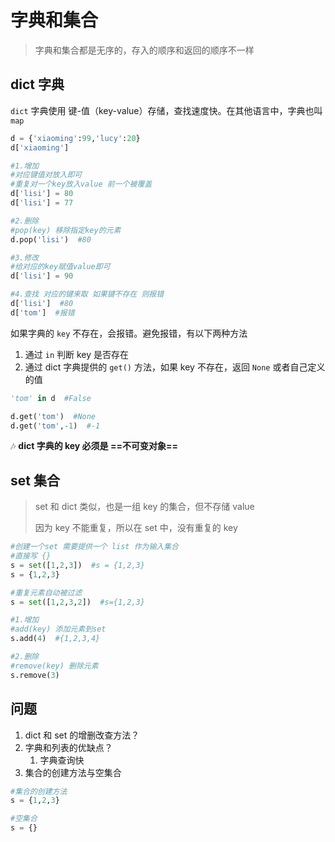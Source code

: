 # 字典和集合

>  字典和集合都是无序的，存入的顺序和返回的顺序不一样

## dict 字典

`dict` 字典使用 键-值（key-value）存储，查找速度快。在其他语言中，字典也叫 `map`

```python
d = {'xiaoming':99,'lucy':20}
d['xiaoming']
```



```python
#1.增加
#对应键值对放入即可 
#重复对一个key放入value 前一个被覆盖
d['lisi'] = 80
d['lisi'] = 77

#2.删除
#pop(key) 移除指定key的元素
d.pop('lisi')  #80

#3.修改
#给对应的key赋值value即可
d['lisi'] = 90

#4.查找 对应的键来取 如果键不存在 则报错
d['lisi']  #80
d['tom']  #报错
```



如果字典的 `key` 不存在，会报错。避免报错，有以下两种方法

1. 通过 `in` 判断 key 是否存在
2. 通过 dict 字典提供的 `get()` 方法，如果 key 不存在，返回 `None` 或者自己定义的值

```python
'tom' in d  #False

d.get('tom')  #None
d.get('tom',-1)  #-1
```



:notes: **dict 字典的 key 必须是 ==不可变对象==**



## set 集合

> set 和  dict 类似，也是一组 key 的集合，但不存储 value
>
> 因为 key 不能重复，所以在 set 中，没有重复的 key



```python
#创建一个set 需要提供一个 list 作为输入集合
#直接写 {}
s = set([1,2,3])  #s = {1,2,3}
s = {1,2,3}

#重复元素自动被过滤
s = set([1,2,3,2])  #s={1,2,3}
```



```python
#1.增加
#add(key) 添加元素到set
s.add(4)  #{1,2,3,4}

#2.删除
#remove(key) 删除元素
s.remove(3)
```





## 问题

1. dict 和 set 的增删改查方法？
2. 字典和列表的优缺点？
   1. 字典查询快
3. 集合的创建方法与空集合

```python
#集合的创建方法
s = {1,2,3}

#空集合
s = {}
```





















